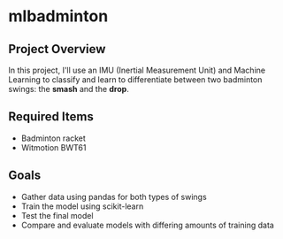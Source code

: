 # mlbadminton

## Project Overview
In this project, I'll use an IMU (Inertial Measurement Unit) and Machine Learning to classify and learn to differentiate between two badminton swings: the **smash** and the **drop**.

## Required Items
- Badminton racket
- Witmotion BWT61

## Goals
- Gather data using pandas for both types of swings
- Train the model using scikit-learn
- Test the final model
- Compare and evaluate models with differing amounts of training data

